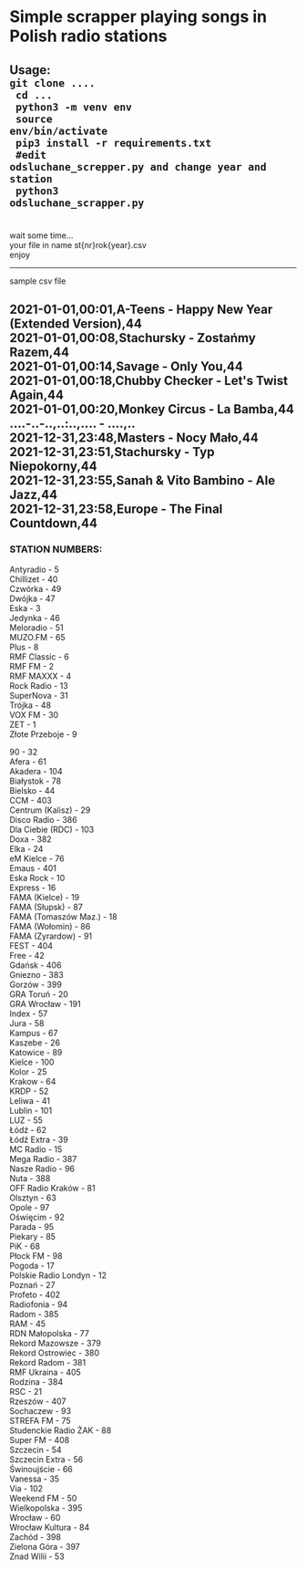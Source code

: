 <h1>Simple scrapper playing songs in Polish radio stations</h1>

Usage:<br>
<code>git clone ....<br>
cd ...<br>
python3 -m venv env<br>
source env/bin/activate<br>
pip3 install -r requirements.txt<br>
#edit odsluchane_screpper.py and change year and station<br>
python3 odsluchane_scrapper.py<br>
</code>
---
wait some time...<br>
your file in name st{nr}rok{year}.csv<br>
enjoy<br>

---
sample csv file

2021-01-01,00:01,A-Teens - Happy New Year (Extended Version),44<br>
2021-01-01,00:08,Stachursky - Zostańmy Razem,44<br>
2021-01-01,00:14,Savage - Only You,44<br>
2021-01-01,00:18,Chubby Checker - Let's Twist Again,44<br>
2021-01-01,00:20,Monkey Circus - La Bamba,44<br>
....-..-..,..:..,.... - ....,..<br>
2021-12-31,23:48,Masters - Nocy Mało,44<br>
2021-12-31,23:51,Stachursky - Typ Niepokorny,44<br>
2021-12-31,23:55,Sanah & Vito Bambino - Ale Jazz,44<br>
2021-12-31,23:58,Europe - The Final Countdown,44<br>
---

<h3>STATION NUMBERS:</h3>

Antyradio - 5<br>
Chillizet - 40<br>
Czwórka - 49<br>
Dwójka - 47<br>
Eska - 3<br>
Jedynka - 46<br>
Meloradio - 51<br>
MUZO.FM - 65<br>
Plus - 8<br>
RMF Classic - 6<br>
RMF FM - 2<br>
RMF MAXXX - 4<br>
Rock Radio - 13<br>
SuperNova - 31<br>
Trójka - 48<br>
VOX FM - 30<br>
ZET - 1<br>
Złote Przeboje - 9<br>

90 - 32<br>
Afera - 61<br>
Akadera - 104<br>
Białystok - 78<br>
Bielsko - 44<br>
CCM - 403<br>
Centrum (Kalisz) - 29<br>
Disco Radio - 386<br>
Dla Ciebie (RDC) - 103<br>
Doxa - 382<br>
Elka - 24<br>
eM Kielce - 76<br>
Emaus - 401<br>
Eska Rock - 10<br>
Express - 16<br>
FAMA (Kielce) - 19<br>
FAMA (Słupsk) - 87<br>
FAMA (Tomaszów Maz.) - 18<br>
FAMA (Wołomin) - 86<br>
FAMA (Zyrardow) - 91<br>
FEST - 404<br>
Free - 42<br>
Gdańsk - 406<br>
Gniezno - 383<br>
Gorzów - 399<br>
GRA Toruń - 20<br>
GRA Wrocław - 191<br>
Index - 57<br>
Jura - 58<br>
Kampus - 67<br>
Kaszebe - 26<br>
Katowice - 89<br>
Kielce - 100<br>
Kolor - 25<br>
Krakow - 64<br>
KRDP - 52<br>
Leliwa - 41<br>
Lublin - 101<br>
LUZ - 55<br>
Łódź - 62<br>
Łódź Extra - 39<br>
MC Radio - 15<br>
Mega Radio - 387<br>
Nasze Radio - 96<br>
Nuta - 388<br>
OFF Radio Kraków - 81<br>
Olsztyn - 63<br>
Opole - 97<br>
Oświęcim - 92<br>
Parada - 95<br>
Piekary - 85<br>
PiK - 68<br>
Płock FM - 98<br>
Pogoda - 17<br>
Polskie Radio Londyn - 12<br>
Poznań - 27<br>
Profeto - 402<br>
Radiofonia - 94<br>
Radom - 385<br>
RAM - 45<br>
RDN Małopolska - 77<br>
Rekord Mazowsze - 379<br>
Rekord Ostrowiec - 380<br>
Rekord Radom - 381<br>
RMF Ukraina - 405<br>
Rodzina - 384<br>
RSC - 21<br>
Rzeszów - 407<br>
Sochaczew - 93<br>
STREFA FM - 75<br>
Studenckie Radio ŻAK - 88<br>
Super FM - 408<br>
Szczecin - 54<br>
Szczecin Extra - 56<br>
Świnoujście - 66<br>
Vanessa - 35<br>
Via - 102<br>
Weekend FM - 50<br>
Wielkopolska - 395<br>
Wrocław - 60<br>
Wrocław Kultura - 84<br>
Zachód - 398<br>
Zielona Góra - 397<br>
Znad Wilii - 53<br>


